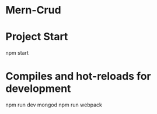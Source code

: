 # Mern-Crud

# Project Start
  npm start
  
# Compiles and hot-reloads for development
   npm run dev
   mongod
   npm run webpack 
   
